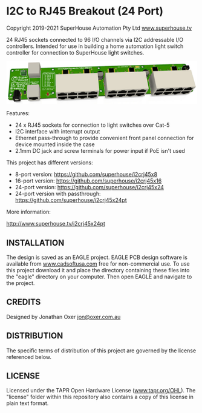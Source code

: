 I2C to RJ45 Breakout (24 Port)
==============================
Copyright 2019-2021 SuperHouse Automation Pty Ltd  www.superhouse.tv  

24 RJ45 sockets connected to 96 I/O channels via I2C addressable
I/O controllers. Intended for use in building a home automation light
switch controller for connection to SuperHouse light switches.

![I2C RJ45 Breakout PCB](Images/I2CRJ45X24PT-v2_1-render.jpg)

Features:

 * 24 x RJ45 sockets for connection to light switches over Cat-5
 * I2C interface with interrupt output
 * Ethernet pass-through to provide convenient front panel connection for device mounted inside the case
 * 2.1mm DC jack and screw terminals for power input if PoE isn't used

This project has different versions:

 * 8-port version: https://github.com/superhouse/i2crj45x8
 * 16-port version: https://github.com/superhouse/i2crj45x16
 * 24-port version: https://github.com/superhouse/i2crj45x24
 * 24-port version with passthrough: https://github.com/superhouse/i2crj45x24pt

More information:

  http://www.superhouse.tv/i2crj45x24pt

INSTALLATION
------------
The design is saved as an EAGLE project. EAGLE PCB design software is
available from www.cadsoftusa.com free for non-commercial use. To use
this project download it and place the directory containing these files
into the "eagle" directory on your computer. Then open EAGLE and
navigate to the project.


CREDITS
-------
Designed by Jonathan Oxer jon@oxer.com.au


DISTRIBUTION
------------
The specific terms of distribution of this project are governed by the
license referenced below.


LICENSE
-------
Licensed under the TAPR Open Hardware License (www.tapr.org/OHL).
The "license" folder within this repository also contains a copy of
this license in plain text format.
